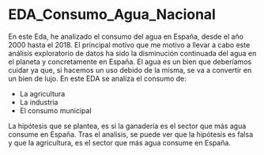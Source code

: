 # EDA_Consumo_Agua_Nacional

En este Eda, he analizado el consumo del agua en España, desde el año 2000 hasta el 2018.
El principal motivo que me motivo a llevar a cabo este análisis exploratorio de datos ha sido la disminución continuada del agua en el planeta y concretamente en España.
El agua es un bien que deberíamos cuidar ya que, si hacemos un uso debido de la misma, se va a convertir en un bien de lujo.
En este EDA se analiza el consumo de:
- La agricultura
- La industria
- El consumo municipal

La hipótesis que se plantea, es si la ganadería es el sector que más agua consume en España.
Tras el analisis, se puede ver que la hipótesis es falsa y que la agricultura, es el sector que más agua consume en España.
